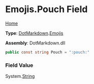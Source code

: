 # Emojis\.Pouch Field

[Home](../../../README.md)

**Type**: [DotMarkdown](../../README.md)\.[Emojis](../README.md)

**Assembly**: DotMarkdown\.dll

```csharp
public const string Pouch = ":pouch:"
```

### Field Value

System\.[String](https://docs.microsoft.com/en-us/dotnet/api/system.string)